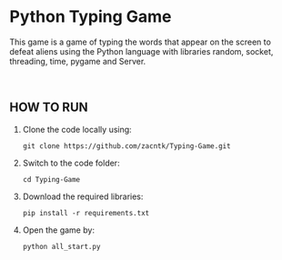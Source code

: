 <h1>Python Typing Game</h1>
<p>This game is a game of typing the words that appear on the screen to defeat aliens using the Python language with libraries random, socket, threading, time, pygame and Server.</p>
<br>

## HOW TO RUN
1.  Clone the code locally using:
    ```
    git clone https://github.com/zacntk/Typing-Game.git
    ```
2.  Switch to the code folder:
    ```
    cd Typing-Game
    ```
3.  Download the required libraries:
    ```
    pip install -r requirements.txt
    ```
4.  Open the game by:
    ```
    python all_start.py
    ```
    
